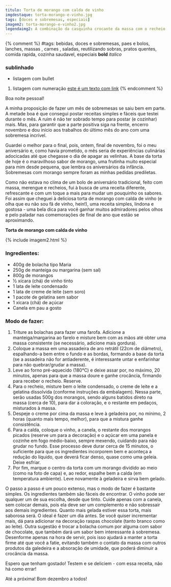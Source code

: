 ```yaml
---
titulo: Torta de morango com calda de vinho
imgdestaque: torta-morango-e-vinho.jpg
tags: [doces e sobremesas, especiais]
imagem2: torta-morango-e-vinho2.jpg
legendaimg2: A combinação da casquinha crocante da massa com o recheio cremoso da torta é sensacional. 
---
```

{% comment %}
#tags: bebidas, doces e sobremesas, paes e bolos, lanches, massas , carnes , saladas, reutilizando sobras, pratos quentes, comida rapida, cozinha saudavel, especiais
**bold**
*italico*
### sublinhado
* listagem com bullet
1. listagem com numeração
[este é um texto com link](https://www.enderecodolink.com)
{% endcomment %}

Boa noite pessoal!

A minha proposição de fazer um mês de sobremesas se saiu bem em parte. A metade boa é que consegui postar receitas simples e fáceis que testei durante o mês. A ruim é não ter sobrado tempo para postar (e cozinhar) mais. Mas, para garantir que a parte positiva siga na frente, encerro novembro e dou início aos trabalhos do último mês do ano com uma sobremesa incrível.

Guardei o melhor para o final, pois, ontem, final de novembro, foi o meu aniversário e, como havia prometido, o mês seria de experiências culinárias adocicadas até que chegasse o dia de apagar as velinhas. A base da torta de hoje é o maravilhoso sabor de morango, uma frutinha muito especial para mim desde pequena, que lembra os aniversários da infância. Sobremesas com morango sempre foram as minhas pedidas prediletas.

Como não estava no clima de um bolo de aniversário tradicional, feito com massa, merengue e recheios, fui à busca de uma receita diferente, refrescante e com um toque a mais para mudar um pouquinho os sabores. Foi assim que cheguei à deliciosa torta de morango com calda de vinho (e olha que eu não sou fã de vinho, hein!), uma receita simples, lindona e gostosa - uma bela dica para você ganhar muitos admiradores pelos olhos e pelo paladar nas comemorações de final de ano que estão se aproximando.

**Torta de morango com calda de vinho**

{% include imagem2.html %}

### Ingredientes:

* 400g de bolacha tipo Maria
* 250g de manteiga ou margarina (sem sal)
* 800g de morangos
* ½ xícara (chá) de vinho tinto
* 1 lata de leite condensado
* 1 lata de creme de leite (sem soro)
* 1 pacote de gelatina sem sabor
* 1 xícara (chá) de açúcar
* Canela em pau a gosto

### Modo de fazer:

1. Triture as bolachas para fazer uma farofa. Adicione a manteiga/margarina ao farelo e misture bem com as mãos até obter uma massa consistente (se necessário, adicione mais gordura). 
2. Coloque a massa em uma assadeira de aro retrátil (22cm de diâmetro), espalhando-a bem entre o fundo e as bordas, formando a base da torta (se a assadeira não for antiaderente, é interessante untar e enfarinhar para não quebrar/grudar a massa).
3. Leve ao forno pré-aquecido (180°C) e deixe assar por, no máximo, 20 minutos, apenas para que a massa doure e ganhe crocância, firmando para receber o recheio. Reserve.
4. Para o recheio, misture bem o leite condensado, o creme de leite e a gelatina dissolvida (conforme instruções da embalagem). Nessa parte, serão usadas 500g dos morangos, sendo alguns batidos direto na massa (cerca de 10), para dar a coloração, e o restante em pedaços, misturados à massa. 
5. Despeje o creme por cima da massa e leve à geladeira por, no mínimo, 2 horas (quanto mais tempo, melhor), para que a mistura ganhe consistência. 
6. Para a calda, coloque o vinho, a canela, o restante dos morangos picados (reserve um para a decoração) e o açúcar em uma panela e cozinhe em fogo médio-baixo, sempre mexendo, cuidando para não grudar no fundo. Esse processo deve durar cerca de 15 minutos, o suficiente para que os ingredientes incorporem bem e aconteça a redução do líquido, que deverá ficar denso, quase como uma geleia. Deixe esfriar.
7. Por fim, marque o centro da torta com um morango dividido ao meio (como na foto de capa) e, ao redor, espalhe bem a calda (em temperatura ambiente). Leve novamente à geladeira e sirva bem gelado.

O passo a passo é um pouco extenso, mas o modo de fazer é bastante simples. Os ingredientes também são fáceis de encontrar. O vinho pode ser qualquer um de sua escolha, desde que tinto. Cuide apenas com a canela, sem colocar demais, pois ela deve ser um complemento e não sobressair aos demais ingredientes. Quanto mais gelada estiver essa torta, mais saborosa será. O ideal é fazer um dia antes. Se você quiser incrementar mais, dá para adicionar na decoração raspas chocolate (tanto branco como ao leite). Outra sugestão é trocar a bolacha comum por alguma com sabor de chocolate, que também dará um sabor bem interessante à sobremesa. Desenforme apenas na hora de servir, pois isso ajudará a manter a torta firme até que você a fatie, evitando também o contato da massa com outros produtos da galedeira e a absoração de umidade, que poderá diminuir a crocância da massa.

Espero que tenham gostado! Testem e se deliciem - com essa receita, não há como errar!

Até a próxima! Bom dezembro a todos!


